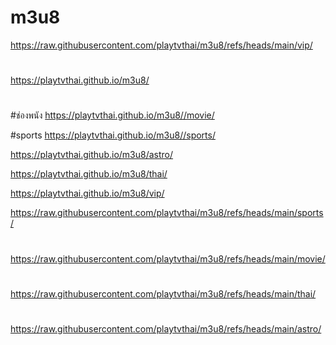 
# m3u8

https://raw.githubusercontent.com/playtvthai/m3u8/refs/heads/main/vip/
#
https://playtvthai.github.io/m3u8/
#
#ช่องพนัง
https://playtvthai.github.io/m3u8//movie/

#sports
https://playtvthai.github.io/m3u8//sports/

https://playtvthai.github.io/m3u8/astro/

https://playtvthai.github.io/m3u8/thai/

https://playtvthai.github.io/m3u8/vip/

https://raw.githubusercontent.com/playtvthai/m3u8/refs/heads/main/sports/

#
https://raw.githubusercontent.com/playtvthai/m3u8/refs/heads/main/movie/

#
https://raw.githubusercontent.com/playtvthai/m3u8/refs/heads/main/thai/

#
https://raw.githubusercontent.com/playtvthai/m3u8/refs/heads/main/astro/

